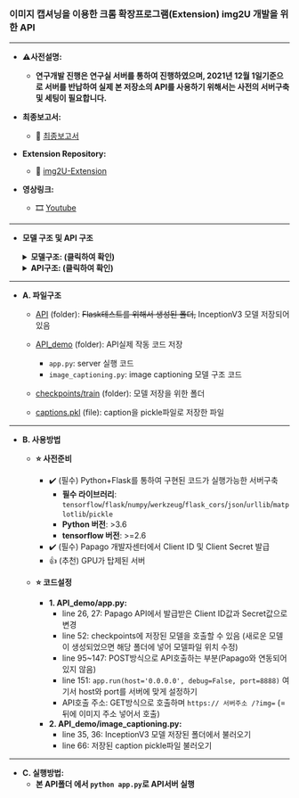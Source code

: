 ### 이미지 캡셔닝을 이용한 크롬 확장프로그램(Extension) img2U 개발을 위한 API

-----
- **:warning:사전설명:**
  - **연구개발 진행은 연구실 서버를 통하여 진행하였으며, 2021년 12월 1일기준으로 서버를 반납하여 실제 본 저장소의 API를 사용하기 위해서는 사전의 서버구축 및 세팅이 필요합니다.**

- **최종보고서:** 
  - :page_facing_up: [최종보고서](https://github.com/img2U/img2U-API/blob/main/img2U_%EC%B5%9C%EC%A2%85%EB%B3%B4%EA%B3%A0%EC%84%9C.pdf)

- **Extension Repository:**
  - :page_facing_up: [img2U-Extension](https://github.com/img2U/img2U-Extension)
- **영상링크:**
  - :film_strip: [Youtube](https://www.youtube.com/watch?v=3N2XEK0JUtE)

-----
- **모델 구조 및 API 구조**
    <details> 
      <summary><b>모델구조: (클릭하여 확인) </b></summary>
        <img src="https://github.com/img2U/img2U-API/blob/main/structure_2.png">
    </details>

    <details> 
      <summary><b>API구조: (클릭하여 확인)</b></summary>
        <img src="https://github.com/img2U/img2U-API/blob/main/structure_1.png">
    </details>

-----

- **A. 파일구조**

  - [API](https://github.com/img2U/img2U-API/tree/main/API) (folder): ~~Flask테스트를 위해서 생성된 폴더,~~ InceptionV3 모델 저장되어 있음
  - [API_demo](https://github.com/img2U/img2U-API/tree/main/API_demo) (folder): API실제 작동 코드 저장
    - `app.py`: server 실행 코드 
    - `image_captioning.py`: image captioning 모델 구조 코드

  - [checkpoints/train](https://github.com/img2U/img2U-API/tree/main/checkpoints/train) (folder): 모델 저장을 위한 폴더
  - [captions.pkl](https://github.com/img2U/img2U-API/blob/main/captions.pkl) (file): caption을 pickle파일로 저장한 파일

-----

- **B. 사용방법**
  - **:star: 사전준비**
     - :heavy_check_mark:	(필수) Python+Flask를 통하여 구현된 코드가 실행가능한 서버구축
       - **필수 라이브러리**: `tensorflow`/`flask`/`numpy`/`werkzeug`/`flask_cors`/`json`/`urllib`/`matplotlib`/`pickle`
       - **Python 버전**: >3.6
       - **tensorflow 버전**: >=2.6
     - :heavy_check_mark:	(필수) Papago 개발자센터에서 Client ID 및 Client Secret 발급
     - :+1:  (추천) GPU가 탑제된 서버
   
  - **:star: 코드설정**
     - **1. API_demo/app.py:**
        - line 26, 27: Papago API에서 발급받은 Client ID값과 Secret값으로 변경
        - line 52: checkpoints에 저장된 모델을 호출할 수 있음 (새로운 모델이 생성되었으면 해당 폴더에 넣어 모델파일 위치 수정)
        - line 95~147: POST방식으로 API호출하는 부분(Papago와 연동되어 있지 않음)
        - line 151: `app.run(host='0.0.0.0', debug=False, port=8888)` 여기서 host와 port를 서버에 맞게 설정하기
        - API호출 주소: GET방식으로 호출하며 `https:// 서버주소 /?img=` (= 뒤에 이미지 주소 넣어서 호출)
      - **2. API_demo/image_captioning.py:**
        - line 35, 36: InceptionV3 모델 저장된 폴더에서 불러오기
        - line 66: 저장된 caption pickle파일 불러오기

-----

- **C. 실행방법:**
    - **본 API폴더 에서 `python app.py`로 API서버 실행**
